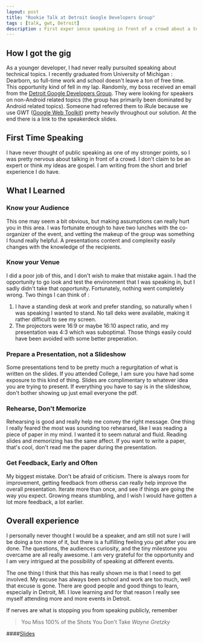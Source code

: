 ```yaml
---
layout: post
title: "Rookie Talk at Detroit Google Developers Group"
tags : [talk, gwt, Detroit]
description : First exper ience speaking in front of a crowd about a techincal topic (Google Web Toolkit).
---
```


## How I got the gig
As a younger developer, I had never really pursuited speaking about technical topics.  I recently graduated from University of Michigan : Dearborn, so full-time work and school doesn't leave a ton of free time.  This opportunity kind of fell in my lap.  Randomly, my boss received an email from the [Detroit Google Developers Group](http://www.meetup.com/Detroit-Google-Developers-Group/).  They were looking for speakers on non-Android related topics (the group has primarily been dominated by Android related topics).  Someone had referred them to iRule because we use GWT ([Google Web Toolkit](http://gwtproject.org)) pretty heavily throughout our solution.  At the end there is a link to the speakerdeck slides.

## First Time Speaking
I have never thought of public speaking as one of my stronger points, so I was pretty nervous about talking in front of a crowd.  I don't claim to be an expert or think my ideas are gospel.  I am writing from the short and brief experience I do have.

## What I Learned
### Know your Audience
This one may seem a bit obvious, but making assumptions can really hurt you in this area.  I was fortunate enough to have two lunches with the co-organizer of the event, and vetting the makeup of the group was something I found really helpful.  A presentations content and complexity easily changes with the knowledge of the recipients.

### Know your Venue
I did a poor job of this, and I don't wish to make that mistake again.  I had the opportunity to go look and test the environment that I was speaking in, but I sadly didn't take that opportunity.  Fortunately, nothing went completely wrong.  Two things I can think of :
1. I have a standing desk at work and prefer standing, so naturally when I was speaking I wanted to stand.  No tall deks were available, making it rather difficult to see my screen.
2. The projectors were 16:9 or maybe 16:10 aspect ratio, and my presentation was 4:3 which was suboptimal.  Those things easily could have been avoided with some better preperation.

### Prepare a Presentation, not a Slideshow
Some presentations tend to be pretty much a regurgitation of what is written on the slides.  If you attended College, I am sure you have had some exposure to this kind of thing.  Slides are complimentary to whatever idea you are trying to present.  If everything you have to say is in the slideshow, don't bother showing up just email everyone the pdf.

### Rehearse, Don't Memorize
Rehearsing is good and really help me convey the right message.  One thing I really feared the most was sounding too rehearsed, like I was reading a piece of paper in my mind.  I wanted it to seem natural and fluid.  Reading slides and memorizing has the same affect. If you want to write a paper, that's cool, don't read me the paper during the presentation.

### Get Feedback, Early and Often
My biggest mistake.  Don't be afraid of criticism.  There is always room for improvement, getting feedback from otherss can really help improve the overall presentation.  Iterate more than once, and see if things are going the way you expect.  Growing means stumbling, and I wish I would have gotten a lot more feedback, a lot earlier.

## Overall experience
I personally never thought I would be a speaker, and am still not sure I will be doing a ton more of it, but there is a fulfilling feeling you get after you are done.  The questions, the audiences curiosity, and the tiny milestone you overcame are all really awesome.  I am very grateful for the opportunity and I am very intrigued at the possibility of speaking at different events.

The one thing I think that this has really shown me is that I need to get involved.  My excuse has always been school and work are too much, well that excuse is gone.  There are good people and good things to learn, especially in Detroit, MI.  I love learning and for that reason I really see myself attending more and more events in Detroit.

If nerves are what is stopping you from speaking publicly, remember

> You Miss 100% of the Shots You Don't Take <cite>Wayne Gretzky</cite>

####[Slides](https://speakerdeck.com/aaboyd/google-web-toolkit-in-practice)
